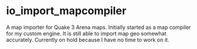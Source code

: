 # io_import_mapcompiler

A map importer for Quake 3 Arena maps. Initially started as a map compiler for my custom engine. It is still able to import map geo somewhat accurately. Currently on hold because I have no time to work on it.

